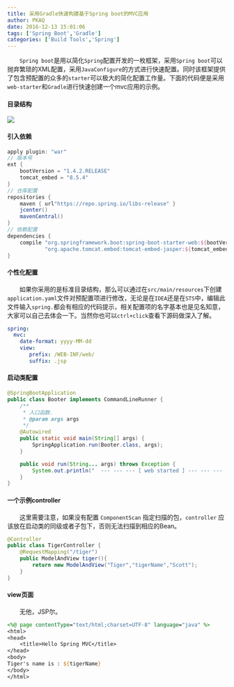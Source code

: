 ```yaml
---
title: 采用Gradle快速构建基于Spring boot的MVC应用
author: PKAQ
date: 2016-12-13 15:01:06
tags: ['Spring Boot','Gradle']
categories: ['Build Tools','Spring']
---
```


　　`Spring boot`是用以简化`Spring`配置开发的一枚框架，采用`Spring boot`可以抛弃繁琐的XML配置，采用`JavaConfigure`的方式进行快速配置。同时该框架提供了包含预配置的众多的`starter`可以极大的简化配置工作量。下面的代码便是采用`web-starter`和`Gradle`进行快速创建一个mvc应用的示例。

<!-- more -->
#### 目录结构
![](structure.jpg)

#### 引入依赖
```groovy
apply plugin: "war"
// 版本号
ext {
    bootVersion = "1.4.2.RELEASE"
    tomcat_embed = "8.5.4"
}
// 仓库配置
repositories {
    maven { url"https://repo.spring.io/libs-release" }
    jcenter()
    mavenCentral()
}
// 依赖配置
dependencies {
    compile "org.springframework.boot:spring-boot-starter-web:${bootVersion}",
            "org.apache.tomcat.embed:tomcat-embed-jasper:${tomcat_embed}"            
}
```
#### 个性化配置
　　如果你采用的是标准目录结构，那么可以通过在`src/main/resources`下创建`application.yaml`文件对预配置项进行修改，无论是在`IDEA`还是在`STS`中，编辑此文件输入`spring.`都会有相应的代码提示，相关配置项的名字基本也是见名知意，大家可以自己去体会一下。当然你也可以`ctrl+click`查看下源码做深入了解。
```yaml
spring:
  mvc:
    date-format: yyyy-MM-dd
    view:
       prefix: /WEB-INF/web/
       suffix: .jsp
```
#### 启动类配置
```java
@SpringBootApplication
public class Booter implements CommandLineRunner {
    /**
     * 入口函数.
     * @param args args
     */
    @Autowired
    public static void main(String[] args) {
        SpringApplication.run(Booter.class, args);
    }

    public void run(String... args) throws Exception {
        System.out.println("  --- --- --- [ web started ] --- --- ---  ");
    }
}
```
#### 一个示例controller
　　这里需要注意，如果没有配置 `ComponentScan` 指定扫描的包，`controller` 应该放在启动类的同级或者子包下，否则无法扫描到相应的Bean。
```java
@Controller
public class TigerController {
    @RequestMapping("/tiger")
    public ModelAndView tiger(){
        return new ModelAndView("Tiger","tigerName","Scott");
    }
}
```
#### view页面
　　无他，JSP尔。
```jsp
<%@ page contentType="text/html;charset=UTF-8" language="java" %>
<html>
<head>
    <title>Hello Spring MVC</title>
</head>
<body>
Tiger's name is : ${tigerName}
</body>
</html>

```